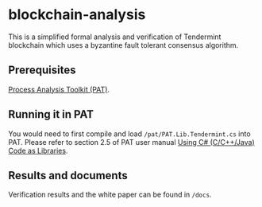 # blockchain-analysis

This is a simplified formal analysis and verification of Tendermint blockchain which uses a byzantine fault tolerant consensus algorithm. 

## Prerequisites
[Process Analysis Toolkit (PAT)](http://pat.comp.nus.edu.sg/).

## Running it in PAT
You would need to first compile and load `/pat/PAT.Lib.Tendermint.cs` into PAT. Please refer to section 2.5 of PAT user manual [Using C# (C/C++/Java) Code as Libraries](http://pat.comp.nus.edu.sg/wp-source/resources/OnlineHelp/htm/scr/2%20Getting%20Started/2.5%20Math%20Library.htm).

## Results and documents
Verification results and the white paper can be found in `/docs`. 
